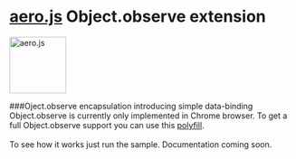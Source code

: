 [aero.js](https://github.com/teabow/aero.js) Object.observe extension
================================

<img src="http://thibaud.bourgeois.free.fr/aerojs/img/aerojs.png" alt="aero.js" height="100px"/>

###Oject.observe encapsulation introducing simple data-binding
Object.observe is currently only implemented in Chrome browser. To get a full Object.observe support you can use this [polyfill](https://github.com/jdarling/Object.observe).
<br/><br/>
To see how it works just run the sample. Documentation coming soon.
